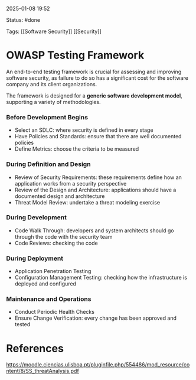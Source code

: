 2025-01-08 19:52

Status: #done 

Tags: [[Software Security]] [[Security]] 

# OWASP Testing Framework

An end-to-end testing framework is crucial for assessing and improving software security, as failure to do so has a significant cost for the software company and its client organizations.

The framework is designed for a **generic software development model**, supporting a variety of methodologies.

### Before Development Begins
- Select an SDLC: where security is defined in every stage
- Have Policies and Standards: ensure that there are well documented policies
- Define Metrics: choose the criteria to be measured

### During Definition and Design
- Review of Security Requirements: these requirements define how an application works from a security perspective
- Review of the Design and Architecture: applications should have a documented design and architecture
- Threat Model Review: undertake a threat modeling exercise

### During Development
- Code Walk Through: developers and system architects should go through the code with the security team
- Code Reviews: checking the code

### During Deployment
- Application Penetration Testing
- Configuration Management Testing: checking how the infrastructure is deployed and configured

### Maintenance and Operations
- Conduct Periodic Health Checks
- Ensure Change Verification: every change has been approved and tested

# References

https://moodle.ciencias.ulisboa.pt/pluginfile.php/554486/mod_resource/content/8/SS_threatAnalysis.pdf